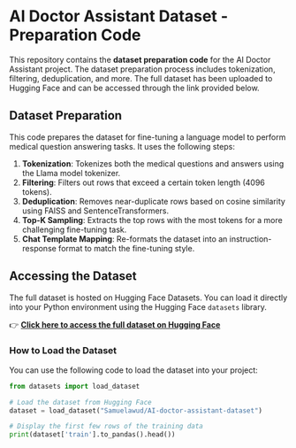 # AI Doctor Assistant Dataset - Preparation Code

This repository contains the **dataset preparation code** for the AI Doctor Assistant project. The dataset preparation process includes tokenization, filtering, deduplication, and more. The full dataset has been uploaded to Hugging Face and can be accessed through the link provided below.

## Dataset Preparation

This code prepares the dataset for fine-tuning a language model to perform medical question answering tasks. It uses the following steps:

1. **Tokenization**: Tokenizes both the medical questions and answers using the Llama model tokenizer.
2. **Filtering**: Filters out rows that exceed a certain token length (4096 tokens).
3. **Deduplication**: Removes near-duplicate rows based on cosine similarity using FAISS and SentenceTransformers.
4. **Top-K Sampling**: Extracts the top rows with the most tokens for a more challenging fine-tuning task.
5. **Chat Template Mapping**: Re-formats the dataset into an instruction-response format to match the fine-tuning style.

## Accessing the Dataset

The full dataset is hosted on Hugging Face Datasets. You can load it directly into your Python environment using the Hugging Face `datasets` library.

👉 **[Click here to access the full dataset on Hugging Face](https://huggingface.co/datasets/Samuelawud/AI-doctor-assistant-dataset)**

### How to Load the Dataset

You can use the following code to load the dataset into your project:

```python
from datasets import load_dataset

# Load the dataset from Hugging Face
dataset = load_dataset("Samuelawud/AI-doctor-assistant-dataset")

# Display the first few rows of the training data
print(dataset['train'].to_pandas().head())
